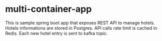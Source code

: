 # multi-container-app
This is sample spring boot app that exposes REST API to manage hotels.
Hotels informations are stored in Postgres.
API calls rate limit is cached in Redis.
Each new hotel entry is sent to kafka topic.